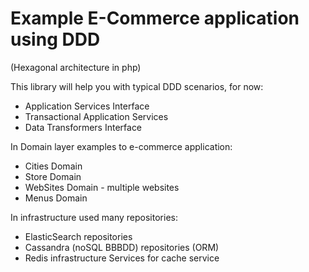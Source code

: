 Example E-Commerce application using DDD
========================================

(Hexagonal architecture in php)

This library will help you with typical DDD scenarios, for now:
* Application Services Interface
* Transactional Application Services
* Data Transformers Interface

In Domain layer examples to e-commerce application:
* Cities Domain
* Store Domain
* WebSites Domain - multiple websites
* Menus Domain

In infrastructure used many repositories:

* ElasticSearch repositories
* Cassandra (noSQL BBBDD) repositories (ORM)
* Redis infrastructure Services for cache service
